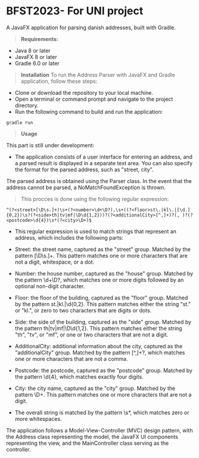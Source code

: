 # BFST2023- For UNI project

A JavaFX application for parsing danish addresses, built with Gradle.

> **Requirements:**


- Java 8 or later
- JavaFX 8 or later
- Gradle 6.0 or later

> **Installation**
To run the Address Parser with JavaFX and Gradle application, follow these steps:

- Clone or download the repository to your local machine.
- Open a terminal or command prompt and navigate to the project directory.
- Run the following command to build and run the application:

```
gradle run
```

> **Usage**

This part is still under development:

- The application consists of a user interface for entering an address, and a parsed result is displayed in a separate text area. You can also specify the format for the parsed address, such as "street, city".

The parsed address is obtained using the Parser class. In the event that the address cannot be parsed, a NoMatchFoundException is thrown.

> This procces is done using the following regular expression:

```
^(?<street>[\D\s.]+)\s+(?<number>\d+\D?),\s+((?<floor>st\.|kl\.|[\d.]{0,2})\s?(?<side>th|tv|mf|\D\d{1,2}))?(?<additionalCity>[^,]+)?(, )?(?<postcode>\d{4})\s*(?<city>\D+)$
```

- This regular expression is used to match strings that represent an address, which includes the following parts:

- Street: the street name, captured as the "street" group. Matched by the pattern [\D\s.]+. This pattern matches one or more characters that are not a digit, whitespace, or a dot.

- Number: the house number, captured as the "house" group. Matched by the pattern \d+\D?, which matches one or more digits followed by an optional non-digit character.

- Floor: the floor of the building, captured as the "floor" group. Matched by the pattern st\.|kl\.|\d{0,2}. This pattern matches either the string "st." or "kl.", or zero to two characters that are digits or dots.

- Side: the side of the building, captured as the "side" group. Matched by the pattern th|tv|mf|\D\d{1,2}. This pattern matches either the string "th", "tv", or "mf", or one or two characters that are not a digit.

- AdditionalCity: additional information about the city, captured as the "additionalCity" group. Matched by the pattern [^,]+?, which matches one or more characters that are not a comma.

- Postcode: the postcode, captured as the "postcode" group. Matched by the pattern \d{4}, which matches exactly four digits.

- City: the city name, captured as the "city" group. Matched by the pattern \D+. This pattern matches one or more characters that are not a digit.

- The overall string is matched by the pattern \s*, which matches zero or more whitespaces.



The application follows a Model-View-Controller (MVC) design pattern, with the Address class representing the model, the JavaFX UI components representing the view, and the MainController class serving as the controller.

